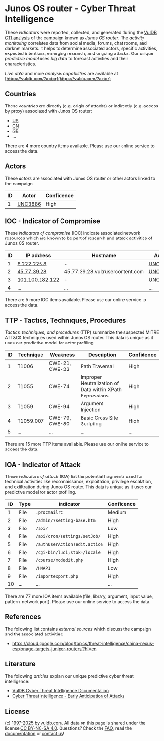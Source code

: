 # Junos OS router - Cyber Threat Intelligence

These _indicators_ were reported, collected, and generated during the [VulDB CTI analysis](https://vuldb.com/?kb.cti) of the campaign known as _Junos OS router_. The _activity monitoring_ correlates data from social media, forums, chat rooms, and darknet markets. It helps to determine associated actors, specific activities, expected intentions, emerging research, and ongoing attacks. Our unique _predictive model_ uses _big data_ to forecast activities and their characteristics.

_Live data_ and more _analysis capabilities_ are available at [https://vuldb.com/?actor](https://vuldb.com/?actor)

## Countries

These _countries_ are directly (e.g. origin of attacks) or indirectly (e.g. access by proxy) associated with Junos OS router:

* [US](https://vuldb.com/?country.us)
* [CN](https://vuldb.com/?country.cn)
* [GB](https://vuldb.com/?country.gb)
* ...

There are 4 more country items available. Please use our online service to access the data.

## Actors

These _actors_ are associated with Junos OS router or other actors linked to the campaign.

ID | Actor | Confidence
-- | ----- | ----------
1 | [UNC3886](https://vuldb.com/?actor.unc3886) | High

## IOC - Indicator of Compromise

These _indicators of compromise_ (IOC) indicate associated network resources which are known to be part of research and attack activities of Junos OS router.

ID | IP address | Hostname | Actor | Confidence
-- | ---------- | -------- | ----- | ----------
1 | [8.222.225.8](https://vuldb.com/?ip.8.222.225.8) | - | [UNC3886](https://vuldb.com/?actor.unc3886) | High
2 | [45.77.39.28](https://vuldb.com/?ip.45.77.39.28) | 45.77.39.28.vultrusercontent.com | [UNC3886](https://vuldb.com/?actor.unc3886) | Medium
3 | [101.100.182.122](https://vuldb.com/?ip.101.100.182.122) | - | [UNC3886](https://vuldb.com/?actor.unc3886) | High
4 | ... | ... | ... | ...

There are 5 more IOC items available. Please use our online service to access the data.

## TTP - Tactics, Techniques, Procedures

_Tactics, techniques, and procedures_ (TTP) summarize the suspected MITRE ATT&CK techniques used within Junos OS router. This data is unique as it uses our predictive model for actor profiling.

ID | Technique | Weakness | Description | Confidence
-- | --------- | -------- | ----------- | ----------
1 | T1006 | CWE-21, CWE-22 | Path Traversal | High
2 | T1055 | CWE-74 | Improper Neutralization of Data within XPath Expressions | High
3 | T1059 | CWE-94 | Argument Injection | High
4 | T1059.007 | CWE-79, CWE-80 | Basic Cross Site Scripting | High
5 | ... | ... | ... | ...

There are 15 more TTP items available. Please use our online service to access the data.

## IOA - Indicator of Attack

These _indicators of attack_ (IOA) list the potential fragments used for technical activities like reconnaissance, exploitation, privilege escalation, and exfiltration during Junos OS router. This data is unique as it uses our predictive model for actor profiling.

ID | Type | Indicator | Confidence
-- | ---- | --------- | ----------
1 | File | `.procmailrc` | Medium
2 | File | `/admin/?setting-base.htm` | High
3 | File | `/api/` | Low
4 | File | `/api/cron/settings/setJob/` | High
5 | File | `/authUserAction!edit.action` | High
6 | File | `/cgi-bin/luci;stok=/locale` | High
7 | File | `/course/modedit.php` | High
8 | File | `/HNAP1` | Low
9 | File | `/importexport.php` | High
10 | ... | ... | ...

There are 77 more IOA items available (file, library, argument, input value, pattern, network port). Please use our online service to access the data.

## References

The following list contains _external sources_ which discuss the campaign and the associated activities:

* https://cloud.google.com/blog/topics/threat-intelligence/china-nexus-espionage-targets-juniper-routers/?hl=en

## Literature

The following _articles_ explain our unique predictive cyber threat intelligence:

* [VulDB Cyber Threat Intelligence Documentation](https://vuldb.com/?kb.cti)
* [Cyber Threat Intelligence - Early Anticipation of Attacks](https://www.scip.ch/en/?labs.20201022)

## License

(c) [1997-2025](https://vuldb.com/?kb.changelog) by [vuldb.com](https://vuldb.com/?kb.about). All data on this page is shared under the license [CC BY-NC-SA 4.0](https://creativecommons.org/licenses/by-nc-sa/4.0/). Questions? Check the [FAQ](https://vuldb.com/?kb.faq), read the [documentation](https://vuldb.com/?kb) or [contact us](https://vuldb.com/?contact)!
